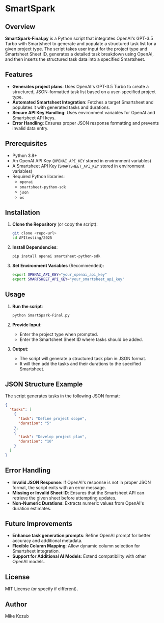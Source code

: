 # SmartSpark

## Overview

**SmartSpark-Final.py** is a Python script that integrates OpenAI's GPT-3.5 Turbo with Smartsheet to generate and populate a structured task list for a given project type. The script takes user input for the project type and Smartsheet Sheet ID, generates a detailed task breakdown using OpenAI, and then inserts the structured task data into a specified Smartsheet.

## Features

- **Generates project plans**: Uses OpenAI's GPT-3.5 Turbo to create a structured, JSON-formatted task list based on a user-specified project type.
- **Automated Smartsheet Integration**: Fetches a target Smartsheet and populates it with generated tasks and durations.
- **Secure API Key Handling**: Uses environment variables for OpenAI and Smartsheet API keys.
- **Error Handling**: Ensures proper JSON response formatting and prevents invalid data entry.

## Prerequisites

- Python 3.8+
- An OpenAI API Key (`OPENAI_API_KEY` stored in environment variables)
- A Smartsheet API Key (`SMARTSHEET_API_KEY` stored in environment variables)
- Required Python libraries:
  - `openai`
  - `smartsheet-python-sdk`
  - `json`
  - `os`

## Installation

1. **Clone the Repository** (or copy the script):

   ```sh
   git clone <repo-url>
   cd APItesting/2025
   ```

2. **Install Dependencies**:

   ```sh
   pip install openai smartsheet-python-sdk
   ```

3. **Set Environment Variables** (Recommended):

   ```sh
   export OPENAI_API_KEY="your_openai_api_key"
   export SMARTSHEET_API_KEY="your_smartsheet_api_key"
   ```

## Usage

1. **Run the script**:

   ```sh
   python SmartSpark-Final.py
   ```

2. **Provide Input**:
   - Enter the project type when prompted.
   - Enter the Smartsheet Sheet ID where tasks should be added.

3. **Output**:
   - The script will generate a structured task plan in JSON format.
   - It will then add the tasks and their durations to the specified Smartsheet.

## JSON Structure Example

The script generates tasks in the following JSON format:

```json
{
  "tasks": [
    {
      "task": "Define project scope",
      "duration": "5"
    },
    {
      "task": "Develop project plan",
      "duration": "10"
    }
  ]
}
```

## Error Handling

- **Invalid JSON Response**: If OpenAI's response is not in proper JSON format, the script exits with an error message.
- **Missing or Invalid Sheet ID**: Ensures that the Smartsheet API can retrieve the given sheet before attempting updates.
- **Non-Numeric Durations**: Extracts numeric values from OpenAI's duration estimates.

## Future Improvements

- **Enhance task generation prompts**: Refine OpenAI prompt for better accuracy and additional metadata.
- **Flexible Column Mapping**: Allow dynamic column selection for Smartsheet integration.
- **Support for Additional AI Models**: Extend compatibility with other OpenAI models.

## License

MIT License (or specify if different).

## Author

Mike Kozub
